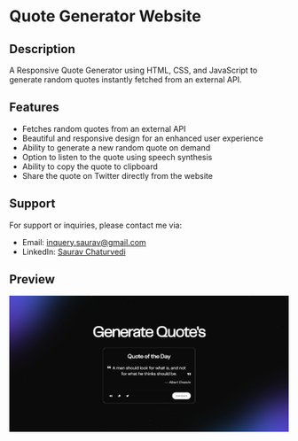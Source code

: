 # Quote Generator Website

## Description
A Responsive Quote Generator using HTML, CSS, and JavaScript to generate random quotes instantly fetched from an external API.

## Features
- Fetches random quotes from an external API
- Beautiful and responsive design for an enhanced user experience
- Ability to generate a new random quote on demand
- Option to listen to the quote using speech synthesis
- Ability to copy the quote to clipboard
- Share the quote on Twitter directly from the website

## Support
For support or inquiries, please contact me via:
- Email: inquery.saurav@gmail.com
- LinkedIn: [Saurav Chaturvedi](https://www.linkedin.com/in/isaurav/)

## Preview
![Quote Generator Preview](assets/img/preview.png)
